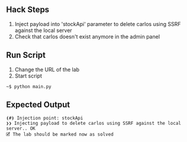 ## Hack Steps

1. Inject payload into 'stockApi' parameter to delete carlos using SSRF against the local server
2. Check that carlos doesn't exist anymore in the admin panel

## Run Script

1. Change the URL of the lab
2. Start script

```
~$ python main.py
```

## Expected Output

```
⦗#⦘ Injection point: stockApi
❯❯ Injecting payload to delete carlos using SSRF against the local server.. OK
🗹 The lab should be marked now as solved
```
